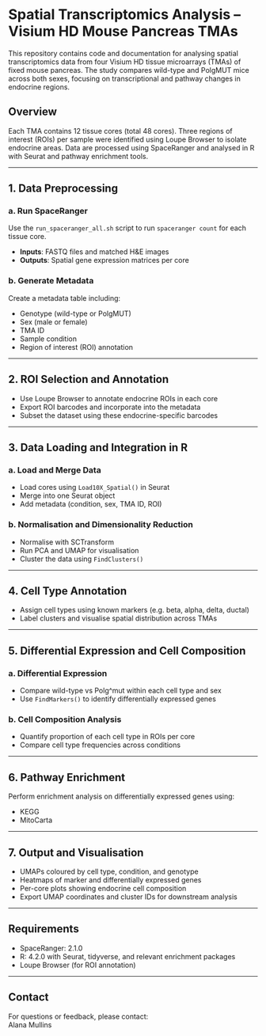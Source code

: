 # Spatial Transcriptomics Analysis – Visium HD Mouse Pancreas TMAs

This repository contains code and documentation for analysing spatial transcriptomics data from four Visium HD tissue microarrays (TMAs) of fixed mouse pancreas. The study compares wild-type and PolgMUT mice across both sexes, focusing on transcriptional and pathway changes in endocrine regions.

## Overview

Each TMA contains 12 tissue cores (total 48 cores). Three regions of interest (ROIs) per sample were identified using Loupe Browser to isolate endocrine areas. Data are processed using SpaceRanger and analysed in R with Seurat and pathway enrichment tools.

---

## 1. Data Preprocessing

### a. Run SpaceRanger

Use the `run_spaceranger_all.sh` script to run `spaceranger count` for each tissue core.

- **Inputs**: FASTQ files and matched H&E images  
- **Outputs**: Spatial gene expression matrices per core

### b. Generate Metadata

Create a metadata table including:

- Genotype (wild-type or PolgMUT)
- Sex (male or female)
- TMA ID
- Sample condition
- Region of interest (ROI) annotation

---

## 2. ROI Selection and Annotation

- Use Loupe Browser to annotate endocrine ROIs in each core  
- Export ROI barcodes and incorporate into the metadata  
- Subset the dataset using these endocrine-specific barcodes

---

## 3. Data Loading and Integration in R

### a. Load and Merge Data

- Load cores using `Load10X_Spatial()` in Seurat  
- Merge into one Seurat object  
- Add metadata (condition, sex, TMA ID, ROI)

### b. Normalisation and Dimensionality Reduction

- Normalise with SCTransform  
- Run PCA and UMAP for visualisation  
- Cluster the data using `FindClusters()`

---

## 4. Cell Type Annotation

- Assign cell types using known markers (e.g. beta, alpha, delta, ductal)  
- Label clusters and visualise spatial distribution across TMAs

---

## 5. Differential Expression and Cell Composition

### a. Differential Expression

- Compare wild-type vs Polg^mut within each cell type and sex  
- Use `FindMarkers()` to identify differentially expressed genes

### b. Cell Composition Analysis

- Quantify proportion of each cell type in ROIs per core  
- Compare cell type frequencies across conditions

---

## 6. Pathway Enrichment

Perform enrichment analysis on differentially expressed genes using:

- KEGG  
- MitoCarta  

---

## 7. Output and Visualisation

- UMAPs coloured by cell type, condition, and genotype  
- Heatmaps of marker and differentially expressed genes  
- Per-core plots showing endocrine cell composition  
- Export UMAP coordinates and cluster IDs for downstream analysis

---

## Requirements

- SpaceRanger: 2.1.0  
- R: 4.2.0 with Seurat, tidyverse, and relevant enrichment packages  
- Loupe Browser (for ROI annotation)  

---

## Contact

For questions or feedback, please contact:  
Alana Mullins




